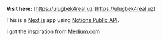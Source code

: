 **Visit here:** [https://ulugbek4real.uz](https://ulugbek4real.uz)

This is a [Next.js](https://nextjs.org/) app using [Notions Public API](https://developers.notion.com).

I got the inspiration from [Medium.com](https://medium.com/)
